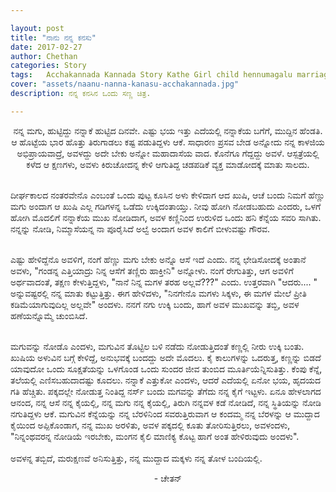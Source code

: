 ```yaml
---

layout: post
title: "ನಾನು ನನ್ನ ಕನಸು"
date: 2017-02-27
author: Chethan
categories: Story
tags:	Acchakannada Kannada Story Kathe Girl child hennumagalu marriage life jeevana kanasu
cover: "assets/naanu-nanna-kanasu-acchakannada.jpg"
description: ನನ್ನ ಕನಸಿನ ಒಂದು ಸಣ್ಣ ಚಿತ್ರ.

---
```


<p align ="center">ನನ್ನ ಮಗು, ಹುಟ್ಟಿದ್ದು ನನ್ನಾಕೆ ಹುಟ್ಟಿದ ದಿನವೇ. ಎಷ್ಟು ಭಯ ಇತ್ತು ಎದೆಯಲ್ಲಿ ನನ್ನಾಕೆಯ ಬಗೆಗೆ, ಮುದ್ದಿನ ಹೆಂಡತಿ. ಆ ಹೊಟ್ಟೆಯ ಭಾರ ಹೊತ್ತು ತಿರುಗಾಡಲು ಕಷ್ಟ ಪಡುತಿದ್ದಳು ಆಕೆ. ಸಾಧಾರಣ ಪ್ರಸವ ಬೇಡ ಅನ್ನೋದು ನನ್ನ ಕಾಳಜಿಯ ಅಭಿಪ್ರಾಯವಾದ್ರೆ, ಅವಳದ್ದು ಅದೇ ಬೇಕು ಅನ್ನೋ ಮಹಾದಾಸೆಯ ವಾದ. ಕೊನೆಗೂ ಗೆದ್ದದ್ದು ಅವಳೆ. ಆಸ್ಪತ್ರೆಯಲ್ಲಿ ಕಳೆದ ಆ ಕ್ಷಣಗಳು, ಅವಳು ಕಿರುಚೋದನ್ನ ಕೇಳಿ ಆಗುತಿದ್ದ ಚಡಪಡಿಕೆ ವ್ಯಕ್ತ ಮಾಡೋದಕ್ಕೆ ಮಾತು ಸಾಲದು.<br><br>

ದೀರ್ಘಕಾಲದ ನಂತರವೇನೊ ಎಂಬಂತೆ ಒಂದು ಪುಟ್ಟ ಕೂಸಿನ ಅಳು ಕೇಳಿದಾಗ ಆದ ಖುಷಿ, ಆಚೆ ಬಂದು ನಿಮಗೆ ಹೆಣ್ಣು ಮಗು ಅಂದಾಗ ಆ ಖುಷಿ ಎಲ್ಲ ಗಡಿಗಳನ್ನ ಒಡೆದು ಉಕ್ಕಿದಂತಾಯ್ತು. ನೀವು ಹೋಗಿ ನೋಡಬಹುದು ಎಂದರು, ಒಳಗೆ ಹೋಗಿ ಮೊದಲಿಗೆ ನನ್ನಾಕೆಯ ಮುಖ ನೋಡಿದಾಗ, ಅವಳ ಕಣ್ಣಿನಿಂದ ಉರುಳಿದ ಒಂದು ಹನಿ ಕೆನ್ನೆಯ ಸವರಿ ಸಾಗಿತು. ನನ್ನನ್ನು ನೋಡಿ, ನಿಮ್ಮಾಸೆಯನ್ನ ನಾ ಪೂರೈಸಿದೆ ಅಲ್ವೆ ಅಂದಾಗ ಅವಳ ಕಾಲಿಗೆ ಬೀಳುವಷ್ಟು ಗೌರವ.<br><br>

ಎಷ್ಟು ಹೇಳಿದ್ದೆನೊ ಅವಳಿಗೆ, ನಂಗೆ ಹೆಣ್ಣು ಮಗು ಬೇಕು ಅನ್ನೊ ಆಸೆ ಇದೆ ಎಂದು. ನನ್ನ ಛೇಡಿಸೋದಕ್ಕೆ ಅಂತಾನೆ ಅವಳು, "ಗಂಡನ್ನ ಎತ್ತಿಯಾದ್ರು ನಿನ್ನ ಆಸೆಗೆ ತಣ್ಣಿರು ಹಾಕ್ತೀನಿ" ಅನ್ನೋಳು. ನಂಗೆ ರೇಗುತಿತ್ತು, ಆಗ ಅವಳಿಗೆ ಅರ್ಥವಾದಂತೆ, ತಕ್ಷಣ ಕೇಳುತ್ತಿದ್ದಳು, "ನಾನೆ ನಿನ್ನ ಮಗಳ ತರಹ ಅಲ್ಲವೆ???" ಎಂದು. ಉತ್ತರವಾಗಿ "ಆದರು.... " ಅನ್ನುವಷ್ಟರಲ್ಲಿ ನನ್ನ ಮಾತು ಕಟ್ಟುತ್ತಿತ್ತು. ಈಗ ಹೇಳಿದಳು, "ನಿನಗೇನೊ ಮಗಳು ಸಿಕ್ಕಳು, ಈ ಮಗಳ ಮೇಲೆ ಪ್ರೀತಿ ಕಡಿಮೆಯಾಗುವುದಿಲ್ಲ ಅಲ್ಲವೇ" ಅಂದಳು. ನನಗೆ ನಗು ಉಕ್ಕಿ ಬಂದು, ಹಾಗೆ ಅವಳ ಮುಖವನ್ನು ತಬ್ಬಿ, ಅವಳ ಹಣೆಯನ್ನೊಮ್ಮೆ ಚುಂಬಿಸಿದೆ.<br><br>

ಮಗುವನ್ನು ನೋಡೊ ಎಂದಳು, ಮಗುವಿನ ತೊಟ್ಟಿಲ ಬಳಿ ನಡೆದು ನೋಡುತ್ತಿದಂತೆ ಕಣ್ಣಲ್ಲಿ ನೀರು ಉಕ್ಕಿ ಬಂತು. ಖುಷಿಯ ಅಳುವಿನ ಬಗ್ಗೆ ಕೇಳಿದ್ದೆ, ಅನುಭವಕ್ಕೆ ಬಂದದ್ದು ಅದೇ ಮೊದಲು. ಕೈ ಕಾಲುಗಳನ್ನು ಒದರುತ್ತ, ಕಣ್ಣನ್ನು ಬಿಡದೆ ಯಾವುದೋ ಒಂದು ಸೂಕ್ಷತೆಯನ್ನು ಒಳಗೊಂಡ ಒಂದು ಸುಂದರ ಜೀವ ತುಂಬಿದ ಮೂರ್ತಿಯೆನ್ನಿಸುತಿತ್ತು. ಕೆಂಪು ಕೆನ್ನೆ, ತಲೆಯಲ್ಲಿ ಎಣಿಸಬಹುದಾದಷ್ಟು ಕೂದಲು. ನನ್ನಾಕೆ ಎತ್ತುಕೋ ಎಂದಳು, ಆದರೆ ಎದೆಯಲ್ಲಿ ಏನೋ ಭಯ, ಹೃದಯದ ಗತಿ ಹೆಚ್ಚಿತು. ಪಕ್ಕದಲ್ಲೇ ನೋಡುತ್ತ ನಿಂತಿದ್ದ ನರ್ಸ್ ಬಂದು ಮಗವನ್ನು ತೆಗೆದು ನನ್ನ ಕೈಗೆ ಇಟ್ಟಳು. ಏನೂ ಹೇಳಲಾಗದ ಆನಂದ, ನನ್ನ ಆಸೆ ನನ್ನ ಕೈಯಲ್ಲಿ, ನನ್ನ ಮಗು ನನ್ನ ಕೈಯಲ್ಲಿ, ತಿರುಗಿ ನನ್ನವಳ ಕಡೆ ನೋಡಿದೆ, ನನ್ನ ಸ್ಥಿತಿಯನ್ನು ನೋಡಿ ನಗುತಿದ್ದಳು ಆಕೆ. ಮಗುವಿನ ಕೆನ್ನೆಯನ್ನು ನನ್ನ ಬೆರಳಿನಿಂದ ಸವರುತ್ತಿರುವಾಗ ಆ ಕಂದಮ್ಮ ನನ್ನ ಬೆರಳನ್ನು ಆ ಮುದ್ದಾದ ಕೈಯಿಂದ ಅಪ್ಪಿಕೊಂಡಾಗ, ನನ್ನ ಮುಖ ಅರಳಿತು, ಅವಳ ಪಕ್ಕದಲ್ಲಿ ಕೂತು ತೋರಿಸುತ್ತಿರಲು, ಅವಳಂದಳು, "ನಿನ್ನಂಥವರನ್ನ ನೋಡಿಯೆ ಇರಬೇಕು, ಮಂಗನ ಕೈಲಿ ಮಾಣಿಕ್ಯ ಕೊಟ್ಟ ಹಾಗೆ ಅಂತ ಹೇಳಿರುವುದು ಅಂದಳು".<br><br> ಅವಳನ್ನ ತಬ್ಬಿದೆ, ಮರುಕ್ಷಣವೆ ಅನಿಸುತ್ತಿತ್ತು, ನನ್ನ ಮುದ್ದಾದ ಮಕ್ಕಳು ನನ್ನ ತೋಳ ಬಂದಿಯಲ್ಲಿ.</p>

<p align ="center">- ಚೇತನ್</p>
